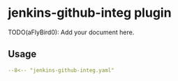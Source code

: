 # jenkins-github-integ plugin

TODO(aFlyBird0): Add your document here.
## Usage

```yaml
--8<-- "jenkins-github-integ.yaml"
```
